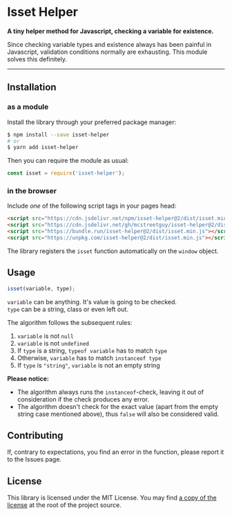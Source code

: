 # Isset Helper

**A tiny helper method for Javascript, checking a variable for existence.**

Since checking variable types and existence always has been painful in Javascript, validation conditions normally are exhausting.
This module solves this definitely.

---

## Installation

### as a module

Install the library through your preferred package manager:

``` bash
$ npm install --save isset-helper
# or
$ yarn add isset-helper
```

Then you can require the module as usual:

``` JavaScript
const isset = require('isset-helper');
```

### in the browser

Include _one_ of the following script tags in your pages head:

``` html
<script src="https://cdn.jsdelivr.net/npm/isset-helper@2/dist/isset.min.js"></script>
<script src="https://cdn.jsdelivr.net/gh/mcstreetguy/isset-helper@2/dist/isset.min.js"></script>
<script src="https://bundle.run/isset-helper@2/dist/isset.min.js"></script>
<script src="https://unpkg.com/isset-helper@2/dist/isset.min.js"></script>
```

The library registers the `isset` function automatically on the `window` object.

## Usage

``` JavaScript
isset(variable, type);
```

`variable` can be anything. It's value is going to be checked.  
`type` can be a string, class or even left out.

The algorithm follows the subsequent rules:  
1. `variable` is not `null`
2. `variable` is not `undefined`
3. If `type` is a string, `typeof variable` has to match `type`
4. Otherwise, `variable` has to match `instanceof type`
5. If `type` is `"string"`, `variable` is not an empty string

**Please notice:**  

- The algorithm always runs the `instanceof`-check, leaving it out of consideration if the check produces any error.
- The algorithm doesn't check for the exact value (apart from the empty string case mentioned above), thus `false` will also be considered valid.

## Contributing

If, contrary to expectations, you find an error in the function, please report it to the Issues page.

## License

This library is licensed under the MIT License.
You may find [a copy of the license](/LICENSE) at the root of the project source.